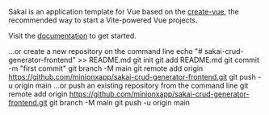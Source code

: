 Sakai is an application template for Vue based on the [create-vue](https://github.com/vuejs/create-vue), the recommended way to start a Vite-powered Vue projects.

Visit the [documentation](https://sakai.primevue.org/documentation) to get started.


…or create a new repository on the command line
echo "# sakai-crud-generator-frontend" >> README.md
git init
git add README.md
git commit -m "first commit"
git branch -M main
git remote add origin https://github.com/minionxapp/sakai-crud-generator-frontend.git
git push -u origin main
…or push an existing repository from the command line
git remote add origin https://github.com/minionxapp/sakai-crud-generator-frontend.git
git branch -M main
git push -u origin main